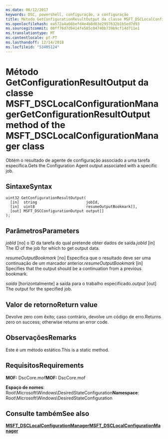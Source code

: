 ```yaml
---
ms.date: 06/12/2017
keywords: DSC, powershell, configuração, a configuração
title: Método GetConfigurationResultOutput da classe MSFT_DSCLocalConfigurationManager
ms.openlocfilehash: ea572a4a66befd4e4b8d83e2957632b1b5ed7d93
ms.sourcegitcommit: 00ff76d7d9414fe585c04740b739b9cf14d711e1
ms.translationtype: MT
ms.contentlocale: pt-PT
ms.lasthandoff: 12/14/2018
ms.locfileid: "53405124"
---
```

# <a name="getconfigurationresultoutput-method-of-the-msftdsclocalconfigurationmanager-class"></a><span data-ttu-id="f8582-103">Método GetConfigurationResultOutput da classe MSFT_DSCLocalConfigurationManager</span><span class="sxs-lookup"><span data-stu-id="f8582-103">GetConfigurationResultOutput method of the MSFT_DSCLocalConfigurationManager class</span></span>

<span data-ttu-id="f8582-104">Obtém o resultado de agente de configuração associado a uma tarefa específica.</span><span class="sxs-lookup"><span data-stu-id="f8582-104">Gets the Configuration Agent output associated with a specific job.</span></span>

## <a name="syntax"></a><span data-ttu-id="f8582-105">Sintaxe</span><span class="sxs-lookup"><span data-stu-id="f8582-105">Syntax</span></span>

```mof
uint32 GetConfigurationResultOutput(
  [in]  string                      jobId,
  [in]  uint8                       resumeOutputBookmark[],
  [out] MSFT_DSCConfigurationOutput output[]
);
```

## <a name="parameters"></a><span data-ttu-id="f8582-106">Parâmetros</span><span class="sxs-lookup"><span data-stu-id="f8582-106">Parameters</span></span>

<span data-ttu-id="f8582-107">*jobId* \[no\] o ID da tarefa do qual pretende obter dados de saída.</span><span class="sxs-lookup"><span data-stu-id="f8582-107">*jobId* \[in\] The ID of the job for which to get output data.</span></span>

<span data-ttu-id="f8582-108">*resumeOutputBookmark* \[no\] Especifica que o resultado deve ser uma continuação de um marcador anterior.</span><span class="sxs-lookup"><span data-stu-id="f8582-108">*resumeOutputBookmark* \[in\] Specifies that the output should be a continuation from a previous bookmark.</span></span>

<span data-ttu-id="f8582-109">*saída* \[horizontalmente\] a saída para o trabalho especificado.</span><span class="sxs-lookup"><span data-stu-id="f8582-109">*output* \[out\] The output for the specified job.</span></span>

## <a name="return-value"></a><span data-ttu-id="f8582-110">Valor de retorno</span><span class="sxs-lookup"><span data-stu-id="f8582-110">Return value</span></span>

<span data-ttu-id="f8582-111">Devolve zero com êxito; caso contrário, devolve um código de erro.</span><span class="sxs-lookup"><span data-stu-id="f8582-111">Returns zero on success; otherwise returns an error code.</span></span>

## <a name="remarks"></a><span data-ttu-id="f8582-112">Observações</span><span class="sxs-lookup"><span data-stu-id="f8582-112">Remarks</span></span>

<span data-ttu-id="f8582-113">Este é um método estático.</span><span class="sxs-lookup"><span data-stu-id="f8582-113">This is a static method.</span></span>

## <a name="requirements"></a><span data-ttu-id="f8582-114">Requisitos</span><span class="sxs-lookup"><span data-stu-id="f8582-114">Requirements</span></span>

<span data-ttu-id="f8582-115">**MOF:** DscCore.mof</span><span class="sxs-lookup"><span data-stu-id="f8582-115">**MOF:** DscCore.mof</span></span>

<span data-ttu-id="f8582-116">**Espaço de nomes**: Root\Microsoft\Windows\DesiredStateConfiguration</span><span class="sxs-lookup"><span data-stu-id="f8582-116">**Namespace**: Root\Microsoft\Windows\DesiredStateConfiguration</span></span>

## <a name="see-also"></a><span data-ttu-id="f8582-117">Consulte também</span><span class="sxs-lookup"><span data-stu-id="f8582-117">See also</span></span>

[<span data-ttu-id="f8582-118">**MSFT_DSCLocalConfigurationManager**</span><span class="sxs-lookup"><span data-stu-id="f8582-118">**MSFT_DSCLocalConfigurationManager**</span></span>](msft-dsclocalconfigurationmanager.md)